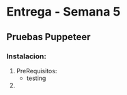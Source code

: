 # Entrega - Semana 5
## Pruebas Puppeteer
### Instalacion:
1. PreRequisitos: 
    - testing
3.    


